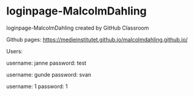 # loginpage-MalcolmDahling
loginpage-MalcolmDahling created by GitHub Classroom


Github pages: https://medieinstitutet.github.io/malcolmdahling.github.io/


Users:

username: janne
password: test

username: gunde
password: svan

username: 1
password: 1
